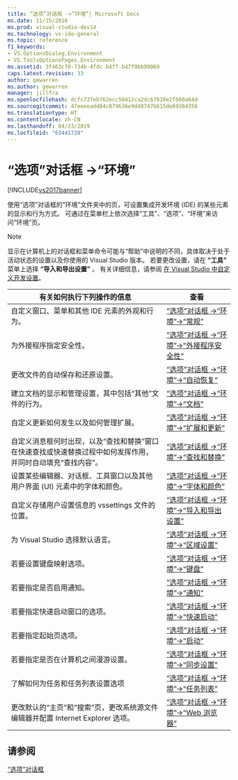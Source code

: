 ```yaml
---
title: “选项”对话框 ->“环境”| Microsoft Docs
ms.date: 11/15/2016
ms.prod: visual-studio-dev14
ms.technology: vs-ide-general
ms.topic: reference
f1_keywords:
- VS.OptionsDialog.Environment
- VS.ToolsOptionsPages.Environment
ms.assetid: 3f463cf0-734b-4fdc-b4ff-b47f9bb99069
caps.latest.revision: 33
author: gewarren
ms.author: gewarren
manager: jillfra
ms.openlocfilehash: dcfc73feb762ecc50412ca2dc67818e2fb60a64d
ms.sourcegitcommit: 47eeeeadd84c879636e9d48747b615de69384356
ms.translationtype: HT
ms.contentlocale: zh-CN
ms.lasthandoff: 04/23/2019
ms.locfileid: "63441728"
---
```

# <a name="environment-options-dialog-box"></a>“选项”对话框 ->“环境”
[!INCLUDE[vs2017banner](../../includes/vs2017banner.md)]

使用“选项”对话框的“环境”文件夹中的页，可设置集成开发环境 (IDE) 的某些元素的显示和行为方式。 可通过在菜单栏上依次选择“工具”、“选项”、“环境”来访问“环境”页。  
  
> [!NOTE]
> 显示在计算机上的对话框和菜单命令可能与“帮助”中说明的不同，具体取决于处于活动状态的设置以及你使用的 Visual Studio 版本。 若要更改设置，请在 **“工具”** 菜单上选择 **“导入和导出设置”** 。 有关详细信息，请参阅 [在 Visual Studio 中自定义开发设置](http://msdn.microsoft.com/22c4debb-4e31-47a8-8f19-16f328d7dcd3)。  
  
|有关如何执行下列操作的信息|查看|  
|----------------------------------|---------|  
|自定义窗口、菜单和其他 IDE 元素的外观和行为。|[“选项”对话框 ->“环境”->“常规”](../../ide/reference/general-environment-options-dialog-box.md)|  
|为外接程序指定安全性。|[“选项”对话框 ->“环境”->“外接程序安全性”](http://msdn.microsoft.com/library/f95aa7af-70a5-4323-abe5-91bd6d264f4e)|  
|更改文件的自动保存和还原设置。|[“选项”对话框 ->“环境”->“自动恢复”](../../ide/reference/autorecover-environment-options-dialog-box.md)|  
|建立文档的显示和管理设置，其中包括“其他”文件的行为。|[“选项”对话框 ->“环境”->“文档”](../../ide/reference/documents-environment-options-dialog-box.md)|  
|自定义更新如何发生以及如何管理扩展。|[“选项”对话框 ->“环境”->“扩展和更新”](../../ide/reference/extensions-and-updates-environment-options-dialog-box.md)|  
|自定义消息框何时出现，以及“查找和替换”窗口在快速查找或快速替换过程中如何发挥作用，并同时自动填充“查找内容”。|[“选项”对话框 ->“环境”->“查找和替换”](../../ide/reference/find-and-replace-environment-options-dialog-box.md)|  
|设置某些编辑器、对话框、工具窗口以及其他用户界面 (UI) 元素中的字体和颜色。|[“选项”对话框 ->“环境”->“字体和颜色”](../../ide/reference/fonts-and-colors-environment-options-dialog-box.md)|  
|自定义存储用户设置信息的 vssettings 文件的位置。|[“选项”对话框 ->“环境”->“导入和导出设置”](../../ide/reference/import-and-export-settings-environment-options-dialog-box.md)|  
|为 Visual Studio 选择默认语言。|[“选项”对话框 ->“环境”->“区域设置”](../../ide/reference/international-settings-environment-options-dialog-box.md)|  
|若要设置键盘映射选项。|[“选项”对话框 ->“环境”->“键盘”](../../ide/reference/keyboard-environment-options-dialog-box.md)|  
|若要指定是否启用通知。|[“选项”对话框 ->“环境”->“通知”](../../ide/reference/notifications-environment-options-dialog-box.md)|  
|若要指定快速启动窗口的选项。|[“选项”对话框 ->“环境”->“快速启动”](../../ide/reference/quick-launch-environment-options-dialog-box.md)|  
|若要指定起始页选项。|[“选项”对话框 ->“环境”->“启动”](../../ide/reference/startup-environment-options-dialog-box.md)|  
|若要指定是否在计算机之间漫游设置。|[“选项”对话框 ->“环境”->“同步设置”](../../ide/reference/synchronized-settings-environment-options-dialog-box.md)|  
|了解如何为任务和任务列表设置选项|[“选项”对话框 ->“环境”->“任务列表”](../../ide/reference/task-list-environment-options-dialog-box.md)|  
|更改默认的“主页”和“搜索”页，更改系统源文件编辑器并配置 Internet Explorer 选项。|[“选项”对话框 ->“环境”->“Web 浏览器”](../../ide/reference/web-browser-environment-options-dialog-box.md)|  
  
## <a name="see-also"></a>请参阅  
 [“选项”对话框](../../ide/reference/options-dialog-box-visual-studio.md)

